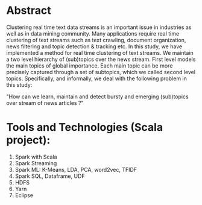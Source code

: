 # Abstract
Clustering real time text data streams is an important issue in industries as well as in data mining community. Many applications require real time clustering of text streams such as text crawling, document organization, news filtering and topic detection & tracking etc. In this study, we have implemented a method for real time clustering of text streams. We maintain a two level hierarchy of (sub)topics over the news stream. First level models the main topics of global importance. Each main topic can be more precisely captured through a set of subtopics, which we called second level topics. Specifically, and informally, we deal with the following problem in this study:

"How can we learn, maintain and detect bursty and emerging (sub)topics over stream of news articles ?"

# Tools and Technologies (Scala project):
  1. Spark with Scala 
  2. Spark Streaming
  3. Spark ML: K-Means, LDA, PCA, word2vec, TFIDF
  4. Spark SQL, Dataframe, UDF
  5. HDFS
  6. Yarn
  7. Eclipse
